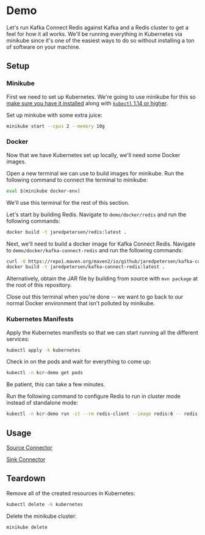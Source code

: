 # Demo
Let's run Kafka Connect Redis against Kafka and a Redis cluster to get a feel for how it all works. We'll be running everything in Kubernetes via minikube since it's one of the easiest ways to do so without installing a ton of software on your machine.

## Setup
### Minikube
First we need to set up Kubernetes. We're going to use minikube for this so [make sure you have it installed](https://minikube.sigs.k8s.io/docs/start/) along with [`kubectl` 1.14 or higher](https://kubernetes.io/docs/tasks/tools/install-kubectl/).

Set up minkube with some extra juice:
```bash
minikube start --cpus 2 --memory 10g
```

### Docker
Now that we have Kubernetes set up locally, we'll need some Docker images.

Open a new terminal we can use to build images for minikube. Run the following command to connect the terminal to minikube:
```bash
eval $(minikube docker-env)
```

We'll use this terminal for the rest of this section.

Let's start by building Redis. Navigate to `demo/docker/redis` and run the following commands:
```bash
docker build -t jaredpetersen/redis:latest .
```

Next, we'll need to build a docker image for Kafka Connect Redis. Navigate to `demo/docker/kafka-connect-redis` and run the following commands:
```bash
curl -O https://repo1.maven.org/maven2/io/github/jaredpetersen/kafka-connect-redis/1.2.1/kafka-connect-redis-1.2.1.jar
docker build -t jaredpetersen/kafka-connect-redis:latest .
```

Alternatively, obtain the JAR file by building from source with `mvn package` at the root of this repository.

Close out this terminal when you're done -- we want to go back to our normal Docker environment that isn't polluted by minikube.

### Kubernetes Manifests
Apply the Kubernetes manifests so that we can start running all the different services:
```bash
kubectl apply -k kubernetes
```

Check in on the pods and wait for everything to come up:
```bash
kubectl -n kcr-demo get pods
```

Be patient, this can take a few minutes.

Run the following command to configure Redis to run in cluster mode instead of standalone mode:
```bash
kubectl -n kcr-demo run -it --rm redis-client --image redis:6 -- redis-cli --pass IEPfIr0eLF7UsfwrIlzy80yUaBG258j9 --cluster create $(kubectl -n kcr-demo get pods -l app=redis-cluster -o jsonpath='{range.items[*]}{.status.podIP}:6379 {end}') --cluster-yes
```

## Usage
[Source Connector](SOURCE.md)

[Sink Connector](SINK.md)

## Teardown
Remove all of the created resources in Kubernetes:
```bash
kubectl delete -k kubernetes
```

Delete the minikube cluster:
```bash
minikube delete
```

